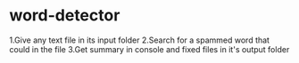 # word-detector
1.Give any text file in its input folder
2.Search for a spammed word that could in the file
3.Get summary in console and fixed files in it's output folder
